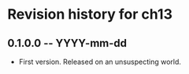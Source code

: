 # Revision history for ch13

## 0.1.0.0 -- YYYY-mm-dd

* First version. Released on an unsuspecting world.
